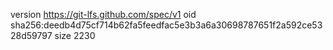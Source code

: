version https://git-lfs.github.com/spec/v1
oid sha256:deedb4d75cf714b62fa5feedfac5e3b3a6a30698787651f2a592ce5328d59797
size 2230

